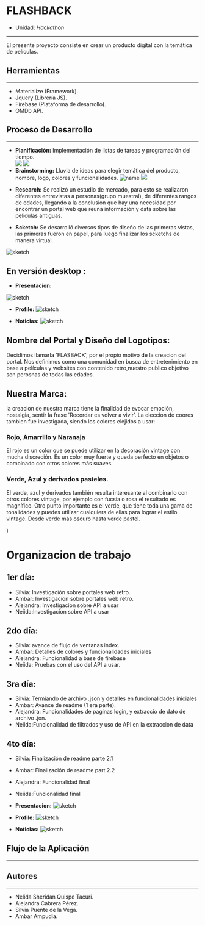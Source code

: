 #  FLASHBACK

* Unidad: *Hackathon*
***
El presente proyecto consiste en crear un producto digital con la temática de películas.

## Herramientas
***

* Materialize (Framework).  
* Jquery (Librería JS).  
* Firebase (Plataforma de desarrollo).  
* OMDb API.

## Proceso de Desarrollo
***

* **Planificación:** Implementación de listas de tareas y programación del tiempo.  
![](assets/images/4win/scketch1.jpg)
![](assets/images/4win/postit.jpg)
* **Brainstorming:** Lluvia de ideas para elegir temática del producto, nombre, logo, colores y funcionalidades. 
![name](assets/images/4win/name.jpg) 
![](assets/images/4win/funcionalidades.jpg)

<!-- lo que avance -->
* **Research:** Se realizó un estudio de mercado, para esto se  realizaron diferentes entrevistas a personas(grupo muestral), de diferentes rangos de edades, llegando a la conclusion  que hay una necesidad por encontrar un portal web que reuna información y data sobre las peliculas antiguas. 


* **Scketch:** 
Se desarrolló diversos tipos de diseño de las primeras vistas, las primeras fueron en papel, para luego finalizar los scketchs de manera virtual.

![sketch](assets/images/4win/scketch2.jpg)

## En versión desktop :

* **Presentacion:** 

![sketch](assets/images/4win/img_1.png)

* **Profile:** 
![sketch](assets/images/4win/img_2.png)

* **Noticias:** 
![sketch](assets/images/4win/img_3.png)


## Nombre del Portal y Diseño del Logotipos:

Decidimos llamarla 'FLASBACK',  por el propio motivo de la creacion del portal. Nos definimos como una comunidad en busca de entretenimiento en base a películas y websites con  contenido retro,nuestro publico objetivo son perosnas de todas las edades.


## Nuestra Marca:

la creacion de nuestra marca tiene la finalidad de evocar emoción, nostalgia, sentir la frase 'Recordar es volver a vivir'. 
La eleccion de coores tambien fue investigada, siendo los colores elejidos a usar: 

### Rojo, Amarrillo y Naranaja
El rojo es un color que se puede utilizar en la decoración vintage con mucha discreción. Es un color muy fuerte y queda perfecto en objetos o combinado con otros colores más suaves.

### Verde, Azul y derivados pasteles.
El verde, azul y derivados también resulta interesante al combinarlo con otros colores vintage, por ejemplo con fucsia o rosa el resultado es magnífico. Otro punto importante es el verde, que tiene toda una gama de tonalidades y puedes utilizar cualquiera de ellas para lograr el estilo vintage. Desde verde más oscuro hasta verde pastel.

)
# Organizacion de trabajo
## 1er día: 
* Silvia: Investigación sobre portales web retro. 
* Ambar: Investigacion sobre portales web retro. 
* Alejandra: Investigacion sobre API a usar  
* Neiida:Investigacion sobre API a usar 
## 2do día:
* Silvia: avance de flujo de ventanas index.
* Ambar: Detalles de colores y funcionalidades iniciales
* Alejandra: Funcionalidad a base de firebase
* Neiida: Pruebas con el uso del API a usar.
## 3ra día:
* Silvia: Termiando de archivo .json y detalles en funcionalidades iniciales
* Ambar: Avance  de readme (1 era parte).
* Alejandra: Funcionalidades de paginas login, y extraccio de dato de archivo .jon.
* Neiida:Funcionalidad de filtrados y uso de API en la extraccion de data
## 4to  día:
* Silvia: Finalización de readme parte 2.1
* Ambar: Finalización de readme part 2.2
* Alejandra: Funcionalidad final
* Neiida:Funcionalidad final



* **Presentacion:** 
![sketch](assets/images/4win/img_1.png)

* **Profile:** 
![sketch](assets/images/4win/img_2.png)

* **Noticias:** 
![sketch](assets/images/4win/img_3.png)



## Flujo de la Aplicación
***

## Autores
***
* Nelida Sheridan Quispe Tacuri.
* Alejandra Cabrera Pérez.
* Silvia Puente de la Vega.
* Ambar Ampudia.
